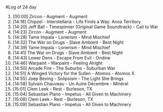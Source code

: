 #Log of 24 day

1. [00:00] Zircon - Augment - Augment
1. [14:18] Chipzel - Interstellaria - Life Finds a Way: Anoa Territory
1. [14:20] Jeff Ball - Timespinner (Original Game Soundtrack) - Call to War
1. [14:23] Zircon - Augment - Augment
1. [14:28] Tame Impala - Lonerism - Mind Mischief
1. [14:32] The War on Drugs - Slave Ambient - Best Night
1. [14:39] Tame Impala - Lonerism - Mind Mischief
1. [14:41] The War on Drugs - Slave Ambient - Best Night
1. [14:43] Lower Dens - Escape From Evil - Ondine
1. [14:46] Warpaint - Warpaint - Feeling Alright
1. [14:50] Arcade Fire - The Suburbs - Suburban War
1. [14:51] A Winged Victory for the Sullen - Atomos - Atomos X
1. [14:55] Joep Beving - Solipsism - The Light She Brings
1. [14:58] Sylvain Chauveau - Un Autre Décembre - Minéral
1. [15:01] Clem Leek - Rest - Burleson, TX
1. [15:04] Sebastian Plano - Impetus - All Given to Machinery
1. [15:08] Clem Leek - Rest - Burleson, TX
1. [15:09] Sebastian Plano - Impetus - All Given to Machinery

